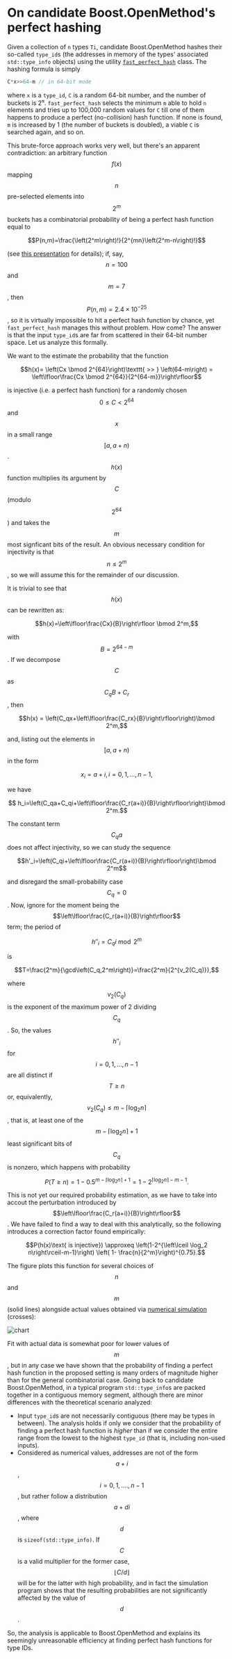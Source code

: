 # On candidate Boost.OpenMethod's perfect hashing

Given a collection of `n` types `Ti`, candidate Boost.OpenMethod hashes their so-called
`type_id`s (the addresses in memory of the types' associated `std::type_info` objects) using
the utility [`fast_perfect_hash`](https://jll63.github.io/Boost.OpenMethod/#virtual_ptr_fast_perfect_hash)
class. The hashing formula is simply

```cpp
C*x>>64-m // in 64-bit mode
```

where `x` is a `type_id`, `C` is a random 64-bit number, and the number of buckets is 2<sup>`m`</sup>.
`fast_perfect_hash` selects the minimum `m` able to hold `n` elements and tries up to 100,000 random values
for `C` till one of them happens to produce a perfect (no-collision) hash function. If none is found,
`m` is increased by 1 (the number of buckets is doubled), a viable `C` is searched again, and so on.

This brute-force approach works very well, but there's an apparent contradiction: an arbitrary
function $$f(x)$$ mapping $$n$$ pre-selected elements into $$2^m$$ buckets has a combinatorial probability
of being a perfect hash function equal to

$$P(n,m)=\frac{\left(2^m\right)!}{2^{mn}\left(2^m-n\right)!}$$

(see [this presentation](https://github.com/joaquintides/usingstdcpp2024) for details);
if, say, $$n=100$$ and $$m=7$$, then $$P(n,m)=2.4\times 10^{-25}$$, so it is
virtually impossible to hit a perfect hash function by chance, yet `fast_perfect_hash`
manages this without problem. How come? The answer is that the input `type_id`s are far from
scattered in their 64-bit number space. Let us analyze this formally.

We want to the estimate the probability that the function

$$h(x)= \left(Cx \bmod 2^{64}\right)\texttt{ >> } \left(64-m\right) = \left\lfloor\frac{Cx \bmod 2^{64}}{2^{64-m}}\right\rfloor$$

is injective (i.e. a perfect hash function) for a randomly chosen $$0\le C<2^{64}$$ and $$x$$ in a small range $$[a,a+n)$$.
$$h(x)$$ function multiplies its argument by $$C$$ (modulo $$2^{64}$$) and takes the $$m$$ most signficant bits of the result.
An obvious necessary condition for injectivity is that $$n\le 2^m$$, so we will assume this for the remainder
of our discussion.

It is trivial to see that $$h(x)$$ can be rewritten as:

$$h(x)=\left\lfloor\frac{Cx}{B}\right\rfloor \bmod 2^m,$$

with $$B=2^{64-m}$$. If we decompose $$C$$ as $$C_qB+C_r$$, then

$$h(x) = \left(C_qx+\left\lfloor\frac{C_rx}{B}\right\rfloor\right)\bmod 2^m,$$

and, listing out the elements in  $$[a,a+n)$$ in the form

$$x_i=a+i, i=0,1,...,n-1,$$

we have

$$ h_i=\left(C_qa+C_qi+\left\lfloor\frac{C_r(a+i)}{B}\right\rfloor\right)\bmod 2^m.$$

The constant term $$C_qa$$ does not affect injectivity, so we can study the sequence

$$h'_i=\left(C_qi+\left\lfloor\frac{C_r(a+i)}{B}\right\rfloor\right)\bmod 2^m$$

and disregard the small-probability case $$C_q=0$$. Now, ignore for the moment being the
$$\left\lfloor\frac{C_r(a+i)}{B}\right\rfloor$$ term; the period of 

$$h''_i=C_qi\bmod 2^m$$

is

$$T=\frac{2^m}{\gcd\left(C_q,2^m\right)}=\frac{2^m}{2^{v_2(C_q)}},$$

where $$v_2(C_q)$$ is the exponent of the maximum power of 2 dividing $$C_q$$.
So, the values $$h''_i$$ for $$i=0,1,...,n-1$$ are all distinct if $$T\ge n$$
or, equivalently, $$v_2(C_q)\le m-\left\lceil \log_2 n \right\rceil$$, that is,
at least one of the 
$$m-\left\lceil \log_2 n\right\rceil +1$$ least significant bits of $$C_q$$ is nonzero, which happens with probability

$$P(T\ge n)=1-0.5^{m-\left\lceil \log_2 n\right\rceil+1}=1-2^{\left\lceil \log_2 n\right\rceil-m-1}.$$

This is not yet our required probability estimation, as we have to take into accout the
perturbation introduced by $$\left\lfloor\frac{C_r(a+i)}{B}\right\rfloor$$.
We have failed to find a way to deal with this analytically, so the following
introduces a correction factor found empirically:

$$P(h(x)\text{ is injective}) \approxeq \left(1-2^{\left\lceil \log_2 n\right\rceil-m-1}\right) \left( 1- \frac{n}{2^m}\right)^{0.75}.$$

The figure plots this function for several choices of $$n$$ and $$m$$ (solid lines)
alongside actual values obtained via [numerical simulation](simulation.cpp) (crosses):

![chart](chart.png)

Fit with actual data is somewhat poor for lower values of $$m$$, but in any case
we have shown that the probability of finding a perfect hash function in the
proposed setting is many orders of magnitude higher than for the general combinatorial
case. Going back to candidate Boost.OpenMethod, in a typical program `std::type_info`s
are packed together in a contiguous memory segment, although there are minor
differences with the theoretical scenario analyzed:

* Input `type_id`s are not necessarily contiguous (there may be types in between).
The analysis holds if only we consider that the probability of finding a perfect hash
function is _higher_ than if we consider the entire range from the lowest to the highest
`type_id` (that is, including non-used inputs). 
* Considered as numerical values, addresses are not of the form $$a+i$$, $$i=0,1,....,n-1$$,
but rather follow a distribution $$a+di$$, where $$d$$ is `sizeof(std::type_info)`.
If $$C$$ is a valid multiplier for the former case, $$\lfloor C/d\rfloor$$ will be for
the latter with high probability, and in fact the simulation program shows that the
resulting probabilities are not significantly affected by the value of $$d$$.

So, the analysis is applicable to Boost.OpenMethod and explains its seemingly unreasonable
efficiency at finding perfect hash functions for type IDs.
